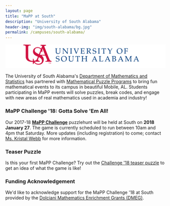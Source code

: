 ```yaml
---
layout: page
title: "MaPP at South"
description: "University of South Alabama"
header-img: "img/south-alabama/bg.jpg"
permalink: /campuses/south-alabama/
---
```


![South logo](/img/south-alabama/logo.png)

The University of South Alabama's
[Department of Mathematics and Statistics][south]
has partnered with
[Mathematical Puzzle Programs][mapp]
to bring fun mathematical events to its campus in beautiful
Mobile, AL. Students participating in MaPP
events will solve puzzles, break codes, and engage with new areas of real
mathematics used in academia and industry!

### MaPP Challenge '18: Gotta Solve 'Em All!

Our 2017-18 **[MaPP Challenge][challenge]** puzzlehunt
will be held at South on **2018 January 27**. The game is currently scheduled
to run between 10am and 4pm that Saturday. More updates (including registration)
to come; contact [Ms. Kristal Webb][webb] for more information.

### Teaser Puzzle

Is this your first MaPP Challenge? Try out the
[Challenge '18 teaser puzzle][teaser] to get an idea of what the game is like!

### Funding Acknowledgement

We'd like to acknowledge support for the MaPP Challenge '18 at South provided
by the [Dolciani Mathematics Enrichment Grants (DMEG)][demg].


[south]: https://www.southalabama.edu/colleges/artsandsci/mathstat/
[mapp]: /
[teaser]: /puzzles/mapp-challenge-18-teaser-puzzle.pdf
[clontz]: mailto:sclontz@southalabama.edu
[webb]: mailto:kwebb@southalabama.edu
[hsc]: /programs/hsc/
[challenge]: /programs/challenge/
[hsc16book]: https://github.com/MaPPmath/hsc16/raw/master/booklet.pdf
[demg]: https://www.maa.org/programs/maa-grants/dolciani-mathematics-enrichment-grants
